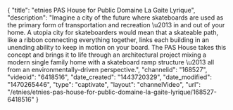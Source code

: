 {
    "title": "etnies PAS House for Public Domaine La Gaite Lyrique",
    "description": "Imagine a city of the future where skateboards are used as the primary form of transportation and recreation \u2013 in and out of your home. A utopia city for skateboarders would mean that a skateable path, like a ribbon connecting everything together, links each building in an unending ability to keep in motion on your board. The PAS House takes this concept and brings it to life through an architectural project mixing a modern single family home with a skateboard ramp structure \u2013 all from an environmentally-driven perspective.",
    "channelid": "168527",
    "videoid": "6418516",
    "date_created": "1443720329",
    "date_modified": "1470265446",
    "type": "captivate",
    "layout": "channelVideo",
    "url": "\/etnies\/etnies-pas-house-for-public-domaine-la-gaite-lyrique\/168527-6418516"
}